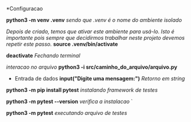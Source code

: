 *Configuracao

**python3 -m venv .venv**
*sendo que .venv é o nome do ambiente isolado*

*Depois de criado, temos que ativar este ambiente para usá-lo. Isto é importante pois sempre que decidirmos trabalhar neste projeto devemos repetir este passo.*
**source .venv/bin/activate**

**deactivate**
*Fechando terminal*

*interacao no arquivo*
**python3 -i src/caminho_do_arquivo/arquivo.py**

- Entrada de dados
**input("Digite uma mensagem:")**
*Retorno em string*

**python3 -m pip install pytest**
*instalando framework de testes*

**python3 -m pytest --version**
*verifica a instalacao*
`

**python3 -m pytest**
*executando arquivo de testes*